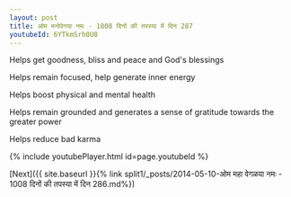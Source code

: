 ```yaml
---
layout: post
title: ओम मनोवेगया नमः - 1008 दिनों की तपस्या में दिन 287
youtubeId: 6YTkmSrh0U8
---
```

 
 
Helps get goodness, bliss and peace and God's blessings
 
Helps remain focused, help generate inner energy 
 
Helps boost physical and mental health 
 
Helps remain grounded and generates a sense of gratitude towards the greater power 
 
Helps reduce bad karma
 
 
 
 


{% include youtubePlayer.html id=page.youtubeId %}
 
[Next]({{ site.baseurl }}{% link  split1/_posts/2014-05-10-ओम महा वेगळया नमः - 1008 दिनों की तपस्या में दिन 286.md%})
 
